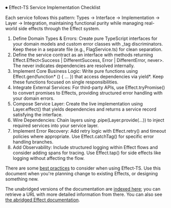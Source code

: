 ⏺ Effect-TS Service Implementation Checklist

Each service follows this pattern: Types → Interface → Implementation → Layer → Integration, maintaining functional purity while managing real-world side effects through the Effect system.

1. Define Domain Types & Errors: Create pure TypeScript interfaces for your domain models and custom error classes with _tag discriminators. Keep these in a separate file (e.g., FlagService.ts) for clean separation.
2. Define the service contract as an interface with methods returning Effect.Effect<Success | DifferentSuccess, Error | DifferentError, never>. The never indicates dependencies are resolved internally.
3. Implement Core Business Logic: Write pure functions using Effect.gen(function* () { ... }) that access dependencies via yield*. Keep these functions focused on single responsibilities.
4. Integrate External Services: For third-party APIs, use Effect.tryPromise() to convert promises to Effects, providing structured error handling with your domain errors.
5. Compose Service Layer: Create the live implementation using Layer.effect() that yields dependencies and returns a service record satisfying the interface.
6. Wire Dependencies: Chain layers using .pipe(Layer.provide(...)) to inject required services into your service layer.
7. Implement Error Recovery: Add retry logic with Effect.retry() and timeout policies where appropriate. Use Effect.catchTag() for specific error handling branches.
8. Add Observability: Include structured logging within Effect flows and consider adding spans for tracing. Use Effect.tap() for side effects like logging without affecting the flow.

There are some [best practices](EFFECT_best_practices.md) to consider when using Effect-TS. Use this document when you're planning change to existing Effects, or designing something new.

The unabridged versions of the documentation are [indexed here](https://effect.website/llms.txt); you can retrieve a URL with more detailed information from there. You can also see [the abridged Effect documentation](https://effect.website/llms-small.txt). 

